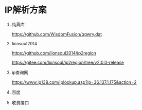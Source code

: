 # IP解析方案

1. 纯真库

   https://github.com/WisdomFusion/qqwry.dat

   

2. lionsoul2014

   https://github.com/lionsoul2014/ip2region

   https://gitee.com/lionsoul/ip2region/tree/v2.0.0-release

3. ip查询网

   https://www.ip138.com/iplookup.asp?ip=36.137.1.175&action=2

4. 百度

5. 收费接口